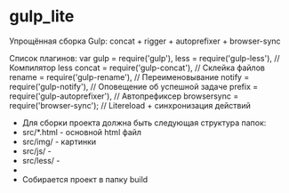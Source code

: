 # gulp_lite
Упрощённая сборка Gulp: concat + rigger + autoprefixer + browser-sync

Список плагинов:
var   gulp = require('gulp'),
      less = require('gulp-less'), // Компилятор less
      concat = require('gulp-concat'),  // Склейка файлов
      rename = require('gulp-rename'), // Переименовывание
      notify  = require('gulp-notify'), // Оповещение об успешной задаче
      prefix  = require('gulp-autoprefixer'), // Автопрефиксер
      browsersync = require('browser-sync'); // Litereload + синхронизация действий
      
      
 * Для сборки проекта должна быть следующая структура папок:
 * src/*.html - основной html файл
 * src/img/ - картинки
 * src/js/ - 
 * src/less/ - 
 * 
 * Собирается проект в папку build
